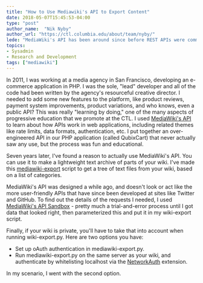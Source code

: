 ```yaml
---
title: "How to Use Mediawiki's API to Export Content"
date: 2018-05-07T15:45:53-04:00
type: "post"
author_name:  "Nik Nyby"
author_url: "https://ctl.columbia.edu/about/team/nyby/"
lede: "MediaWiki's API has been around since before REST APIs were commonplace. So it's a little idiosyncratic, but still useful and flexible."
topics:
- Sysadmin
- Research and Development
tags: ["mediawiki"]
---
```


In 2011, I was working at a media agency in San Francisco, developing
an e-commerce application in PHP. I was the sole, "lead" developer
and all of the code had been written by the agency's resourceful
creative director. I needed to add some new features to the platform,
like product reviews, payment system improvements, product
variations, and who knows, even a public API? This was really
"learning by doing," one of the many aspects of progressive education
that we promote at the CTL. I used [MediaWiki's API](https://www.mediawiki.org/wiki/API:Main_page) to learn about how
APIs work in web applications, including related themes like rate
limits, data formats, authentication, etc. I put together an
over-engineered API in our PHP application (called QubixCart) that
never actually saw any use, but the process was fun and educational.

Seven years later, I've found a reason to actually use MediaWiki's
API. You can use it to make a lightweight text archive of parts of
your wiki. I've made this [mediawiki-export](https://github.com/nikolas/mediawiki-export) script to get a tree of
text files from your wiki, based on a list of categories.

MediaWiki's API was designed a while ago, and doesn't look or act like
the more user-friendly APIs that have since been developed at sites
like Twitter and GitHub. To find out the details of the requests I
needed, I used [MediaWiki's API Sandbox](https://www.mediawiki.org/wiki/Special:ApiSandbox) - pretty much a trial-and-error
process until I got data that looked right, then parameterized this
and put it in my wiki-export script.

Finally, if your wiki is private, you'll have to take that into
account when running wiki-export.py. Here are two options you have:

* Set up oAuth authentication in mediawiki-export.py.
* Run mediawiki-export.py on the same server as your wiki, and
  authenticate by whitelisting localhost via the [NetworkAuth](https://www.mediawiki.org/wiki/Extension:NetworkAuth)
  extension.

In my scenario, I went with the second option.